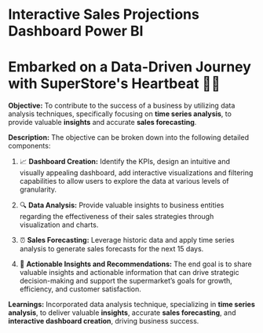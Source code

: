 # Interactive Sales Projections Dashboard Power BI

# Embarked on a Data-Driven Journey with SuperStore's Heartbeat 🛒💡

**Objective:**
To contribute to the success of a business by utilizing data analysis techniques, specifically focusing on **time series analysis**, to provide valuable **insights** and accurate **sales forecasting**.

**Description:**
The objective can be broken down into the following detailed components:

1. 📈 **Dashboard Creation:** Identify the KPIs, design an intuitive and visually appealing dashboard, add interactive visualizations and filtering capabilities to allow users to explore the data at various levels of granularity.

2. 🔍 **Data Analysis:** Provide valuable insights to business entities regarding the effectiveness of their sales strategies through visualization and charts.

3. ⏰ **Sales Forecasting:** Leverage historic data and apply time series analysis to generate sales forecasts for the next 15 days.

4. 🚀 **Actionable Insights and Recommendations:** The end goal is to share valuable insights and actionable information that can drive strategic decision-making and support the supermarket’s goals for growth, efficiency, and customer satisfaction.

**Learnings:**
Incorporated data analysis technique, specializing in **time series analysis**, to deliver valuable **insights**, accurate **sales forecasting**, and **interactive dashboard creation**, driving business success.
